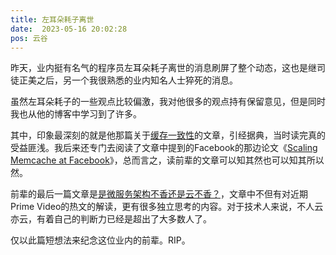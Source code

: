 ```yaml
---
title: 左耳朵耗子离世
date:  2023-05-16 20:02:28
pos: 云谷
---
```


昨天，业内挺有名气的程序员左耳朵耗子离世的消息刷屏了整个动态，这也是继司徒正美之后，另一个我很熟悉的业内知名人士猝死的消息。

虽然左耳朵耗子的一些观点比较偏激，我对他很多的观点持有保留意见，但是同时我也从他的博客中学习到了许多。

其中，印象最深刻的就是他那篇关于[缓存一致性](https://coolshell.cn/articles/17416.html)的文章，引经据典，当时读完真的受益匪浅。我后来还专门去阅读了文章中提到的Facebook的那边论文《[Scaling Memcache at Facebook](https://www.usenix.org/system/files/conference/nsdi13/nsdi13-final170_update.pdf)》，总而言之，读前辈的文章可以知其然也可以知其所以然。

前辈的最后一篇文章是[是微服务架构不香还是云不香？](https://coolshell.cn/articles/22422.html)，文章中不但有对近期Prime Video的热文的解读，更有很多独立思考的内容。对于技术人来说，不人云亦云，有着自己的判断力已经是超出了大多数人了。

仅以此篇短想法来纪念这位业内的前辈。RIP。
